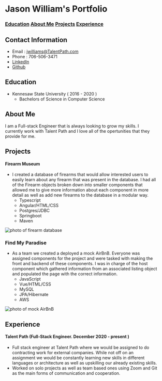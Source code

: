<link rel="stylesheet" type="text/css" media="all" href="style.css" />

# Jason William's Portfolio

### [Education](#education) [About Me](#about-me) [Projects](#projects) [Experience](#experience)

## Contact Information
* Email : jwilliams@TalentPath.com
* Phone : 706-506-3471
* [LinkedIn](https://www.linkedin.com/in/jason-williams-0a5895203/)
* [Github](https://github.com/Jason-Williams-github)

## Education
* Kennesaw State University ( 2016 - 2020 )
  * Bachelors of Science in Computer Science

## About Me
I am a Full-stack Engineer that is always looking to grow my skills. I currently work with Talent Path and I love all of the opertunities that they provide for me. 

## Projects

#### Firearm Museum
* I created a database of firearms that would allow interested users to easily learn about any firearm that was present in the database. I had all of the Firearm objects broken down into smaller components that allowed me to give more information about each component in more detail as well as add new firearms to the database in a modular way.
  * Typescript
  * Angular/HTML/CSS
  * Postgres/JDBC
  * Springboot
  * Maven

![photo of firearm database](https://i.imgur.com/15HlJcm.png)

### Find My Paradise
* As a team we created a deployed a mock AirBnB. Everyone was assigned components for the project and were tasked with making the front and backend of these components. I was in charge of the host component which gathered information from an associated listing object and populated the page with the correct information.
  * JavaScript
  * Vue/HTML/CSS
  * MySQL
  * JPA/Hibernate
  * AWS

![photo of mock AirBnB](https://i.imgur.com/RnT0E1X.png)

## Experience

#### Talent Path (Full-Stack Engineer. December 2020 - present )

* Full stack engineer at Talent Path where we would be assigned to do contracting work for external companies. While not off on an assignment we would be constantly learning new skills in different languages or architecture as well as upskilling our already existing skills.
* Worked on solo projects as well as team based ones using Zoom and Git as the main forms of communication and cooperation.

